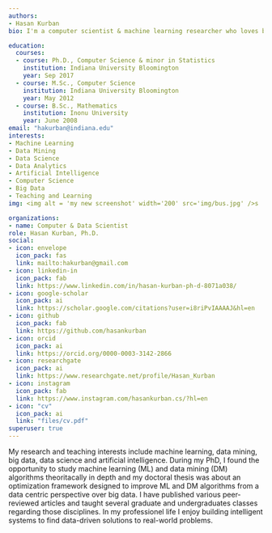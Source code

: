 ```yaml
---
authors:
- Hasan Kurban
bio: I'm a computer scientist & machine learning researcher who loves building intelligent systems to find data-driven solutions to real-world problems. 

education:
  courses:
  - course: Ph.D., Computer Science & minor in Statistics
    institution: Indiana University Bloomington 
    year: Sep 2017
  - course: M.Sc., Computer Science
    institution: Indiana University Bloomington
    year: May 2012
  - course: B.Sc., Mathematics
    institution: Inonu University
    year: June 2008
email: "hakurban@indiana.edu"
interests:
- Machine Learning
- Data Mining
- Data Science
- Data Analytics
- Artificial Intelligence
- Computer Science
- Big Data
- Teaching and Learning
img: <img alt = 'my new screenshot' width='200' src='img/bus.jpg' />s

organizations:
- name: Computer & Data Scientist
role: Hasan Kurban, Ph.D.
social:
- icon: envelope
  icon_pack: fas
  link: mailto:hakurban@gmail.com
- icon: linkedin-in
  icon_pack: fab
  link: https://www.linkedin.com/in/hasan-kurban-ph-d-8071a038/
- icon: google-scholar
  icon_pack: ai
  link: https://scholar.google.com/citations?user=i8riPvIAAAAJ&hl=en
- icon: github
  icon_pack: fab
  link: https://github.com/hasankurban
- icon: orcid
  icon_pack: ai
  link: https://orcid.org/0000-0003-3142-2866
- icon: researchgate
  icon_pack: ai
  link: https://www.researchgate.net/profile/Hasan_Kurban
- icon: instagram
  icon_pack: fab
  link: https://www.instagram.com/hasankurban.cs/?hl=en
- icon: "cv"
  icon_pack: ai
  link: "files/cv.pdf"
superuser: true
---
```

My research and teaching interests include machine learning, data mining, big data, data science and artificial intelligence. During my PhD, I found the opportunity to study machine learning (ML) and data mining (DM) algorithms theoritacally in depth and my doctoral thesis was about an optimization framework designed to improve ML and DM algorithms from a data centric perspective over big data. I have  published various peer-reviewed articles and taught several graduate and undergraduates classes  regarding those disciplines. In my professionel life  I  enjoy building intelligent systems to find data-driven solutions to real-world problems. 


